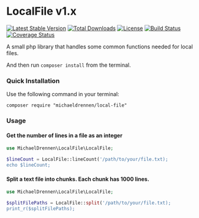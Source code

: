 # LocalFile v1.x
[![Latest Stable Version](https://poser.pugx.org/michaeldrennen/local-file/version)](https://packagist.org/packages/michaeldrennen/local-file) [![Total Downloads](https://poser.pugx.org/michaeldrennen/local-file/downloads)](https://packagist.org/packages/michaeldrennen/local-file) [![License](https://poser.pugx.org/michaeldrennen/local-file/license)](https://packagist.org/packages/michaeldrennen/local-file) [![Build Status](https://travis-ci.org/michaeldrennen/LocalFile.svg?branch=v1.0.2)](https://travis-ci.org/michaeldrennen/LocalFile) [![Coverage Status](https://coveralls.io/repos/github/michaeldrennen/LocalFile/badge.svg?branch=master)](https://coveralls.io/github/michaeldrennen/LocalFile?branch=master)
	
A small php library that handles some common functions needed for local files.


And then run `composer install` from the terminal.

### Quick Installation

Use the following command in your terminal:

    composer require "michaeldrennen/local-file"
    
### Usage
    
#### Get the number of lines in a file as an integer
```php
use MichaelDrennen\LocalFile\LocalFile;

$lineCount = LocalFile::lineCount('/path/to/your/file.txt);
echo $lineCount;
```


#### Split a text file into chunks. Each chunk has 1000 lines.
```php
use MichaelDrennen\LocalFile\LocalFile;

$splitFilePaths = LocalFile::split('/path/to/your/file.txt);
print_r($splitFilePaths);
```
